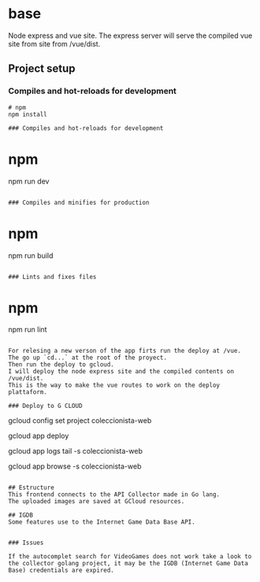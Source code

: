 # base

Node express and vue site.
The express server will serve the compiled vue site from site from /vue/dist.

## Project setup
### Compiles and hot-reloads for development
```
# npm
npm install

### Compiles and hot-reloads for development

```
# npm
npm run dev
```

### Compiles and minifies for production

```
# npm
npm run build
```

### Lints and fixes files

```
# npm
npm run lint
```

For relesing a new verson of the app firts run the deploy at /vue.
The go up `cd...` at the root of the proyect.
Then run the deploy to gcloud.
I will deploy the node express site and the compiled contents on /vue/dist.
This is the way to make the vue routes to work on the deploy plattaform.

### Deploy to G CLOUD
```
gcloud config set project coleccionista-web

gcloud app deploy

gcloud app logs tail -s coleccionista-web

gcloud app browse -s coleccionista-web

```

## Estructure
This frontend connects to the API Collector made in Go lang.
The uploaded images are saved at GCloud resources.

## IGDB
Some features use to the Internet Game Data Base API.


### Issues

If the autocomplet search for VideoGames does not work take a look to the collector golang project, it may be the IGDB (Internet Game Data Base) credentials are expired.